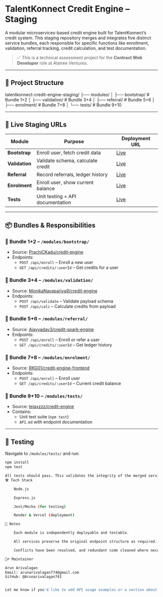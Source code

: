 

# TalentKonnect Credit Engine – Staging

A modular microservices-based credit engine built for TalentKonnect’s credit system. This staging repository merges and integrates five distinct service bundles, each responsible for specific functions like enrollment, validation, referral tracking, credit calculation, and test documentation.

> ✅ This is a technical assessment project for the **Contract Web Developer** role at Alatree Ventures.

---

## 📁 Project Structure

talentkonnect-credit-engine-staging/
├── modules/
│ ├── bootstrap/ # Bundle 1+2
│ ├── validation/ # Bundle 3+4
│ ├── referral/ # Bundle 5+6
│ ├── enrolment/ # Bundle 7+8
│ └── tests/ # Bundle 9+10


---

## 🚀 Live Staging URLs

| Module       | Purpose                                | Deployment URL |
|--------------|----------------------------------------|----------------|
| **Bootstrap**  | Enroll user, fetch credit data        | [Live](https://talentkonnect-credit-engine-staging-2.onrender.com) |
| **Validation** | Validate schema, calculate credit     | [Live](https://talentkonnect-credit-engine-staging-3.onrender.com) |
| **Referral**   | Record referrals, ledger history      | [Live](https://talentkonnect-credit-engine-staging.vercel.app)     |
| **Enrolment**  | Enroll user, show current balance     | [Live](https://talentkonnect-credit-engine-staging-pi.vercel.app)  |
| **Tests**      | Unit testing + API documentation      | [Live](https://talentkonnect-credit-engine-staging-5.onrender.com) |

---

## 📦 Bundles & Responsibilities

### 🔹 Bundle 1+2 – `/modules/bootstrap/`
- Source: [PrachiCKadu/credit-engine](https://github.com/PrachiCKadu/credit-engine)
- Endpoints:
  - `POST /api/enroll` – Enroll a new user
  - `GET /api/credits/:userId` – Get credits for a user

### 🔹 Bundle 3+4 – `/modules/validation/`
- Source: [MonikaNavapariya9/credit-engine](https://github.com/MonikaNavapariya9/credit-engine)
- Endpoints:
  - `POST /api/validate` – Validate payload schema
  - `POST /api/calc` – Calculate credits from payload

### 🔹 Bundle 5+6 – `/modules/referral/`
- Source: [Ajayyadav3/credit-spark-engine](https://github.com/Ajayyadav3/credit-spark-engine)
- Endpoints:
  - `POST /api/enroll` – Enroll or refer a user
  - `GET /api/credits/:userId` – Get ledger history

### 🔹 Bundle 7+8 – `/modules/enrolment/`
- Source: [RKG01/credit-engine-frontend](https://github.com/RKG01/credit-engine-frontend)
- Endpoints:
  - `POST /api/enroll` – Enroll user
  - `GET /api/credits/:userId` – Current credit balance

### 🔹 Bundle 9+10 – `/modules/tests/`
- Source: [tejaxzzz/credit-engine](https://github.com/tejaxzzz/credit-engine)
- Contains:
  - Unit test suite (`npm test`)
  - `API.md` with endpoint documentation

---

## 🧪 Testing

Navigate to `/modules/tests/` and run:

```bash
npm install
npm test

All tests should pass. This validates the integrity of the merged services.
🛠️ Tech Stack

    Node.js

    Express.js

    Jest/Mocha (for testing)

    Render & Vercel (deployment)

📌 Notes

    Each module is independently deployable and testable.

    All services preserve the original endpoint structure as required.

    Conflicts have been resolved, and redundant code cleaned where necessary.

🙋‍♂️ Maintainer

Arun Arivalagan
Email: arunarivalagan774@gmail.com
GitHub: @Arunarivalagan743


Let me know if you'd like to add API usage examples or a section about environment variables to this [README](f).

